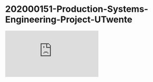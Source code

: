 # 202000151-Production-Systems-Engineering-Project-UTwente

![Systems Engineering Poster](https://raw.githubusercontent.com/kirtan2605/202000151-Production-Systems-Engineering-Project-UTwente/master/2.%20Posters/0.%20Systems_Engineering.pdf?raw=true)
